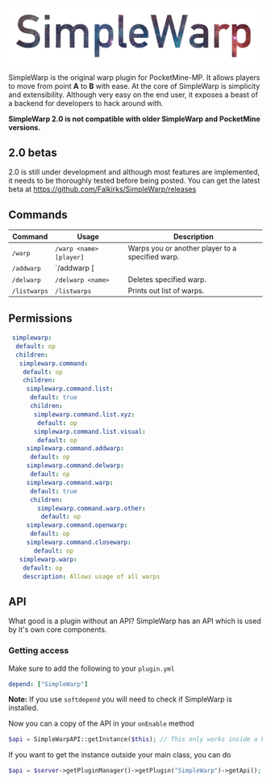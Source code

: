 ![SimpleWarp](/resources/simplewarp-2.png)

SimpleWarp is the original warp plugin for PocketMine-MP. It allows players to move from point **A** to **B** with ease. At the core of SimpleWarp is simplicity and extensibility. Although very easy on the end user, it exposes a beast of a backend for developers to hack around with.
 
**SimpleWarp 2.0 is not compatible with older SimpleWarp and PocketMine versions.**

## 2.0 betas
2.0 is still under development and although most features are implemented, it needs to be thoroughly tested before being posted. You can get the latest beta at https://github.com/Falkirks/SimpleWarp/releases 

## Commands
| Command | Usage | Description | 
| ------- | ----- | ----------- |
| `/warp` | `/warp <name> [player]` | Warps you or another player to a specified warp. |
| `/addwarp` | `/addwarp <name> [<ip> <port>|<x> <y> <z> <level>|<player>]` | Creates a new warp at a set location. |
| `/delwarp` | `/delwarp <name>` | Deletes specified warp. |
| `/listwarps` | `/listwarps` | Prints out list of warps. |

## Permissions
```yaml
 simplewarp:
  default: op
  children:
   simplewarp.command:
    default: op
    children:
     simplewarp.command.list:
      default: true
      children:
       simplewarp.command.list.xyz:
        default: op
       simplewarp.command.list.visual:
        default: op
     simplewarp.command.addwarp:
      default: op
     simplewarp.command.delwarp:
      default: op
     simplewarp.command.warp:
      default: true
      children:
        simplewarp.command.warp.other:
         default: op
     simplewarp.command.openwarp:
      default: op
     simplewarp.command.closewarp:
       default: op
   simplewarp.warp:
    default: op
    description: Allows usage of all warps
```

## API
What good is a plugin without an API? SimpleWarp has an API which is used by it's own core components. 

### Getting access
Make sure to add the following to your `plugin.yml`

```yaml
depend: ["SimpleWarp"]
```
**Note:** If you use `softdepend` you will need to check if SimpleWarp is installed.

Now you can a copy of the API in your `onEnable` method

```php
$api = SimpleWarpAPI::getInstance($this); // This only works inside a PluginBase
```

If you want to get the instance outside your main class, you can do

```php
$api = $server->getPluginManager()->getPlugin("SimpleWarp")->getApi(); // $server is an instance of \pocketmine\Server
```